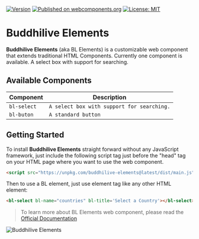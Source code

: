 [![Version](https://img.shields.io/npm/v/buddhilive-elements.svg)](https://www.npmjs.com/package/buddhilive-elements)
[![Published on webcomponents.org](https://img.shields.io/badge/webcomponents.org-published-blue.svg)](https://www.webcomponents.org/element/buddhilive-elements)
[![License: MIT](https://img.shields.io/badge/License-MIT-yellow.svg)](https://opensource.org/licenses/MIT)


# Buddhilive Elements

**Buddhilive Elements** (aka BL Elements) is a customizable web component that extends traditional HTML Components. Currently one component is available. A select box with support for searching.

## Available Components

| Component    | Description                                     | 
| ------------ | ----------------------------------------------- |
| `bl-select`  | `A select box with support for searching.`      |
| `bl-buton`   | `A standard button`                             |

## Getting Started

To install **Buddhilive Elements** straight forward without any JavaScript framework, just include the following script tag just before the "head" tag on your HTML page where you want to use the web component.

```html
<script src="https://unpkg.com/buddhilive-elements@latest/dist/main.js"></script>
```

Then to use a BL element, just use element tag like any other HTML element:

```html
<bl-select bl-name="countries" bl-title='Select a Country'></bl-select>
```

> To learn more about BL Elements web component, please read the [Official Documentation](https://www.buddhilive.com/)


![Buddhilive Elements](https://www.buddhilive.com/wp-content/uploads/2019/06/cropped-buddhi_header-1.png)
